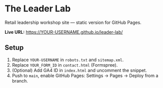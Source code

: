 # The Leader Lab
Retail leadership workshop site — static version for GitHub Pages.

**Live URL:** https://YOUR-USERNAME.github.io/leader-lab/

## Setup
1. Replace `YOUR-USERNAME` in `robots.txt` and `sitemap.xml`.
2. Replace `YOUR_FORM_ID` in `contact.html` (Formspree).
3. (Optional) Add GA4 ID in `index.html` and uncomment the snippet.
4. Push to `main`, enable GitHub Pages: Settings → Pages → Deploy from a branch.
